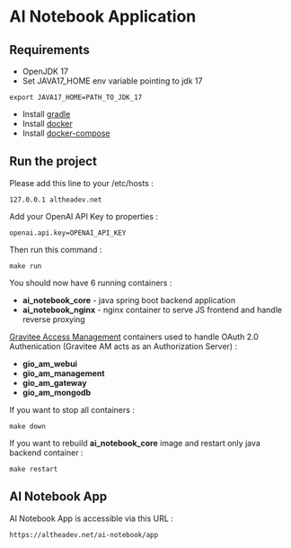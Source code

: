 # AI Notebook Application

## Requirements

  * OpenJDK 17
  * Set JAVA17_HOME env variable pointing to jdk 17
  ```shell	
  export JAVA17_HOME=PATH_TO_JDK_17
  ```
  * Install [gradle](https://gradle.org/install)
  * Install [docker](https://docs.docker.com/engine/install/)
  * Install [docker-compose](https://docs.docker.com/compose/install/)

## Run the project

Please add this line to your /etc/hosts :
```shell
127.0.0.1 altheadev.net
```

Add your OpenAI API Key to properties :
```shell
openai.api.key=OPENAI_API_KEY
```

Then run this command :
```shell
make run
```

You should now have 6 running containers :

* **ai_notebook_core** - java spring boot backend application
* **ai_notebook_nginx** - nginx container to serve JS frontend and handle reverse proxying

[Gravitee Access Management](https://www.gravitee.io/platform/access-management) containers used to handle OAuth 2.0 Authenication (Gravitee AM acts as an Authorization Server) :

* **gio_am_webui**
* **gio_am_management**
* **gio_am_gateway**
* **gio_am_mongodb**

If you want to stop all containers :
```shell
make down
```

If you want to rebuild **ai_notebook_core** image and restart only java backend container :
```shell
make restart
```

## AI Notebook App

AI Notebook App is accessible via this URL :
```shell
https://altheadev.net/ai-notebook/app
```

